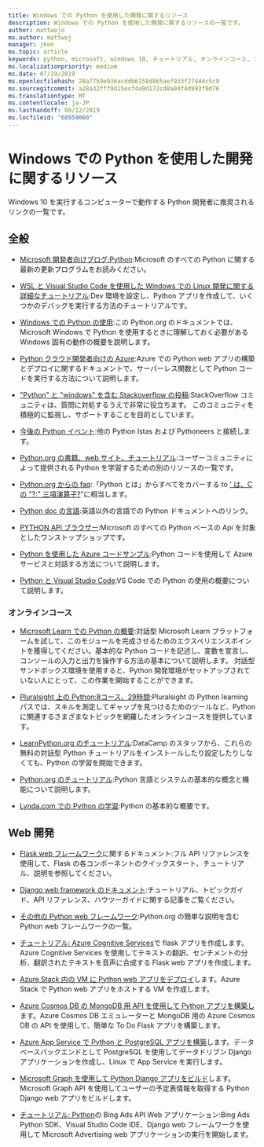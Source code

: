 ```yaml
---
title: Windows での Python を使用した開発に関するリソース
description: Windows での Python を使用した開発に関するリソースの一覧です。
author: mattwojo
ms.author: mattwoj
manager: jken
ms.topic: article
keywords: python, microsoft, windows 10, チュートリアル, オンラインコース, ブログ, イベント
ms.localizationpriority: medium
ms.date: 07/19/2019
ms.openlocfilehash: 28a77b9e936acddb6158d865aef933f27444c5c9
ms.sourcegitcommit: a28a32fff9d15ecf4a9d172cd0a04f4d993f9d76
ms.translationtype: MT
ms.contentlocale: ja-JP
ms.lasthandoff: 08/12/2019
ms.locfileid: "68959060"
---
```

# <a name="resources-for-developing-with-python-on-windows"></a>Windows での Python を使用した開発に関するリソース

Windows 10 を実行するコンピューターで動作する Python 開発者に推奨されるリンクの一覧です。

## <a name="general"></a>全般

- [Microsoft 開発者向けブログ:Python](https://devblogs.microsoft.com/python/):Microsoft のすべての Python に関する最新の更新プログラムをお読みください。

- [WSL と Visual Studio Code を使用した Windows での Linux 開発に関する詳細なチュートリアル](https://devblogs.microsoft.com/commandline/an-in-depth-tutorial-on-linux-development-on-windows-with-wsl-and-visual-studio-code/):Dev 環境を設定し、Python アプリを作成して、いくつかのデバッグを実行する方法のチュートリアルです。

- [Windows での Python の使用](https://docs.python.org/3/using/windows.html):この Python.org のドキュメントでは、Microsoft Windows で Python を使用するときに理解しておく必要がある Windows 固有の動作の概要を説明します。

- [Python クラウド開発者向けの Azure](https://docs.microsoft.com/azure/python/):Azure での Python web アプリの構築とデプロイに関するドキュメントで、サーバーレス関数として Python コードを実行する方法について説明します。

- ["Python" と "windows" を含む Stackoverflow の投稿](https://stackoverflow.com/questions/4750806/how-do-i-install-pip-on-windows/12476379):StackOverflow コミュニティは、質問に対処するうえで非常に役立ちます。 このコミュニティを積極的に監視し、サポートすることを目的としています。

- [今後の Python イベント](https://www.python.org/events/python-events):他の Python Istas および Pythoneers と接続します。

- [Python.org の書籍、web サイト、チュートリアル](https://wiki.python.org/moin/BeginnersGuide/Programmers):ユーザーコミュニティによって提供される Python を学習するための別のリソースの一覧です。

- [Python.org からの faq](https://docs.python.org/3/faq/):「Python とは」からすべてをカバーする to [' は、C の "?:" 三項演算子?](https://docs.python.org/3/faq/programming.html#is-there-an-equivalent-of-c-s-ternary-operator)"に相当します。

- [Python doc の言語](https://wiki.python.org/moin/Languages):英語以外の言語での Python ドキュメントへのリンク。

- [PYTHON API ブラウザー](https://docs.microsoft.com/python/api/?view=azure-python):Microsoft のすべての Python ベースの Api を対象としたワンストップショップです。

- [Python を使用した Azure コードサンプル](https://azure.microsoft.com/en-us/resources/samples/?platform=python&sort=0):Python コードを使用して Azure サービスと対話する方法について説明します。

- [Python と Visual Studio Code](https://code.visualstudio.com/docs/languages/python):VS Code での Python の使用の概要について説明します。


### <a name="online-courses"></a>オンラインコース

- [Microsoft Learn での Python の概要](https://docs.microsoft.com/en-us/learn/modules/intro-to-python/):対話型 Microsoft Learn プラットフォームを試して、このモジュールを完成させるためのエクスペリエンスポイントを獲得してください。基本的な Python コードを記述し、変数を宣言し、コンソールの入力と出力を操作する方法の基本について説明します。 対話型サンドボックス環境を使用すると、Python 開発環境がセットアップされていない人にとって、この作業を開始することができます。

- [Pluralsight 上の Python:8コース、29時間](https://app.pluralsight.com/paths/skills/python):Pluralsight の Python learning パスでは、スキルを測定してギャップを見つけるためのツールなど、Python に関連するさまざまなトピックを網羅したオンラインコースを提供しています。

- [LearnPython.org のチュートリアル](https://www.learnpython.org/):DataCamp のスタッフから、これらの無料の対話型 Python チュートリアルをインストールしたり設定したりしなくても、Python の学習を開始できます。

- [Python.org のチュートリアル](https://docs.python.org/3/tutorial/index.html):Python 言語とシステムの基本的な概念と機能について説明します。

- [Lynda.com での Python の学習](https://www.lynda.com/Python-tutorials/Learning-Python/661773-2.html):Python の基本的な概要です。

## <a name="web-development"></a>Web 開発

- [Flask web フレームワーク](https://flask.palletsprojects.com/en/1.1.x/)に関するドキュメント:フル API リファレンスを使用して、Flask の各コンポーネントのクイックスタート、チュートリアル、説明を参照してください。

- [Django web framework のドキュメント](https://docs.djangoproject.com/en/2.2/):チュートリアル、トピックガイド、API リファレンス、ハウツーガイドに関する記事をご覧ください。

- [その他の Python web フレームワーク](https://wiki.python.org/moin/WebFrameworks):Python.org の簡単な説明を含む Python web フレームワークの一覧。

- [チュートリアル: Azure Cognitive Services](https://docs.microsoft.com/azure/cognitive-services/translator/tutorial-build-flask-app-translation-synthesis)で flask アプリを作成します。Azure Cognitive Services を使用してテキストの翻訳、センチメントの分析、翻訳されたテキストを音声に合成する Flask web アプリを作成します。

- [Azure Stack 内の VM に Python web アプリをデプロイ](https://docs.microsoft.com/azure-stack/user/azure-stack-dev-start-howto-vm-python)します。Azure Stack で Python web アプリをホストする VM を作成します。

- [Azure Cosmos DB の MongoDB 用 API を使用して Python アプリを構築し](https://docs.microsoft.com/azure/cosmos-db/create-mongodb-flask)ます。Azure Cosmos DB エミュレーターと MongoDB 用の Azure Cosmos DB の API を使用して、簡単な To Do Flask アプリを構築します。

- [Azure App Service で Python と PostgreSQL アプリを構築](https://docs.microsoft.com/azure/app-service/containers/tutorial-python-postgresql-app)します。データベースバックエンドとして PostgreSQL を使用してデータドリブン Django アプリケーションを作成し、Linux で App Service を実行します。

- [Microsoft Graph を使用して Python Django アプリをビルド](https://docs.microsoft.com/graph/tutorials/python)します。Microsoft Graph API を使用してユーザーの予定表情報を取得する Python Django web アプリをビルドします。

- [チュートリアル: Python](https://docs.microsoft.com/advertising/guides/walkthrough-web-application-python?view=bingads-13)の Bing Ads API Web アプリケーション:Bing Ads Python SDK、Visual Studio Code IDE、Django web フレームワークを使用して Microsoft Advertising web アプリケーションの実行を開始します。

<!-- ## Data Science and Machine Learning

- Anaconda - brief description
- Canopy - brief description
- TensorFlow - brief description
- Scikit-Learn, Keras, PyTorch, etc - brief descriptions

## Desktop GUI app and IoT development

- PyQT - brief description
- PyJs - brief description
- PyGUI - brief descriptio
- Kivy - brief descriptio
- PyGTK - brief descriptio
- WxPython - brief description
- PyGame - brief description (with links to our internal games once they're done?) -->
